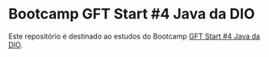 # Bootcamp GFT Start #4 Java da DIO
Este repositório é destinado ao estudos do Bootcamp [GFT Start #4 Java da DIO](https://web.dio.me/track/gft-start-4-java?tab=path).
